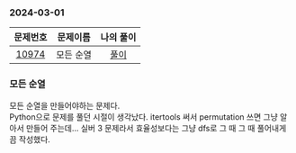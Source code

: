 ### 2024-03-01 
|                     문제번호                     | 문제이름 | 나의 풀이 |
|:--------------------------------------------:|:----:|:---------: |
| [10974](https://www.acmicpc.net/problem/10974) |  모든 순열  | [풀이](https://github.com/Kminwo-o/BaekJoon-Algorithm/blob/main/%EB%B0%B1%EC%A4%80/Silver/10974.%E2%80%85%EB%AA%A8%EB%93%A0%E2%80%85%EC%88%9C%EC%97%B4/%EB%AA%A8%EB%93%A0%E2%80%85%EC%88%9C%EC%97%B4.java) |

### 모든 순열
모든 순열을 만들어야하는 문제다. <br>
Python으로 문제를 풀던 시절이 생각났다. itertools 써서 permutation 쓰면 그냥 알아서 만들어 주는데... 실버 3 문제라서 효율성보다는 그냥 dfs로 그 때 그 때 풀어내게끔 작성했다.